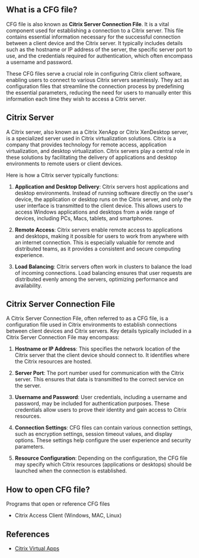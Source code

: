 ## What is a CFG file?

CFG file is also known as **Citrix Server Connection File**. It is a vital component used for establishing a connection to a Citrix server. This file contains essential information necessary for the successful connection between a client device and the Citrix server. It typically includes details such as the hostname or IP address of the server, the specific server port to use, and the credentials required for authentication, which often encompass a username and password.

These CFG files serve a crucial role in configuring Citrix client software, enabling users to connect to various Citrix servers seamlessly. They act as configuration files that streamline the connection process by predefining the essential parameters, reducing the need for users to manually enter this information each time they wish to access a Citrix server.

## Citrix Server

A Citrix server, also known as a Citrix XenApp or Citrix XenDesktop server, is a specialized server used in Citrix virtualization solutions. Citrix is a company that provides technology for remote access, application virtualization, and desktop virtualization. Citrix servers play a central role in these solutions by facilitating the delivery of applications and desktop environments to remote users or client devices.

Here is how a Citrix server typically functions:

1.  **Application and Desktop Delivery**: Citrix servers host applications and desktop environments. Instead of running software directly on the user's device, the application or desktop runs on the Citrix server, and only the user interface is transmitted to the client device. This allows users to access Windows applications and desktops from a wide range of devices, including PCs, Macs, tablets, and smartphones.
    
2.  **Remote Access**: Citrix servers enable remote access to applications and desktops, making it possible for users to work from anywhere with an internet connection. This is especially valuable for remote and distributed teams, as it provides a consistent and secure computing experience.
    
3.  **Load Balancing**: Citrix servers often work in clusters to balance the load of incoming connections. Load balancing ensures that user requests are distributed evenly among the servers, optimizing performance and availability.

## Citrix Server Connection File

A Citrix Server Connection File, often referred to as a CFG file, is a configuration file used in Citrix environments to establish connections between client devices and Citrix servers. Key details typically included in a Citrix Server Connection File may encompass:

1.  **Hostname or IP Address**: This specifies the network location of the Citrix server that the client device should connect to. It identifies where the Citrix resources are hosted.
    
2.  **Server Port**: The port number used for communication with the Citrix server. This ensures that data is transmitted to the correct service on the server.
    
3.  **Username and Password**: User credentials, including a username and password, may be included for authentication purposes. These credentials allow users to prove their identity and gain access to Citrix resources.
    
4.  **Connection Settings**: CFG files can contain various connection settings, such as encryption settings, session timeout values, and display options. These settings help configure the user experience and security parameters.
    
5.  **Resource Configuration**: Depending on the configuration, the CFG file may specify which Citrix resources (applications or desktops) should be launched when the connection is established.
    
## How to open CFG file?

Programs that open or reference CFG files

- Citrix Access Client (Windows, MAC, Linux)

## References
* [Citrix Virtual Apps](https://en.wikipedia.org/wiki/Citrix_Virtual_Apps)
